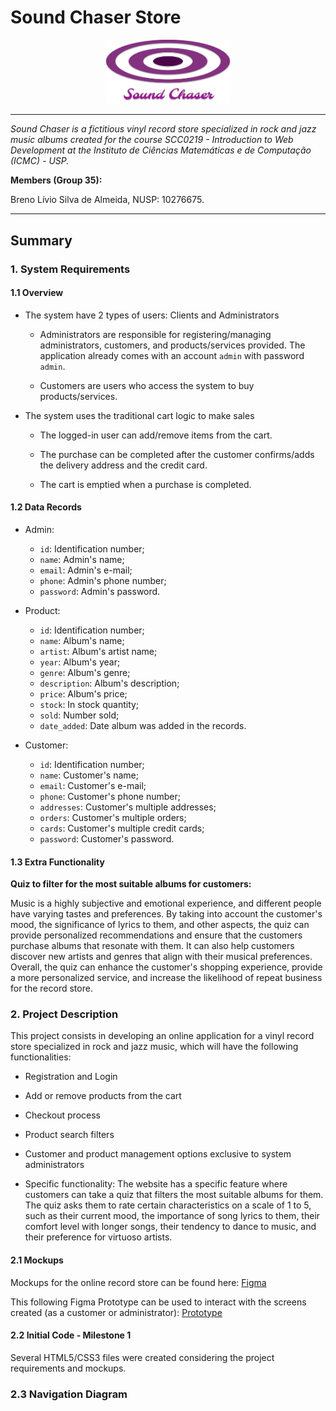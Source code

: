 # Sound Chaser Store

<p align="center">
<img src="https://raw.githubusercontent.com/brenoslivio/Sound-Chaser-Store/main/src/imgs/logo.png" alt="alt text" width="200"/>
</p>

---

*Sound Chaser is a fictitious vinyl record store specialized in rock and jazz music albums created for the course SCC0219 - Introduction to Web Development at the Instituto de Ciências Matemáticas e de Computação (ICMC) - USP.*

**Members (Group 35):**

Breno Lívio Silva de Almeida, NUSP: 10276675.

---

## Summary

### 1. System Requirements

#### 1.1 Overview

- The system have 2 types of users: Clients and Administrators

    - Administrators are responsible for registering/managing administrators, customers, and products/services provided. The application already comes with an account `admin` with password `admin`.
    
    - Customers are users who access the system to buy products/services.

- The system uses the traditional cart logic to make sales

    - The logged-in user can add/remove items from the cart.

    - The purchase can be completed after the customer confirms/adds the delivery address and the credit card.

    - The cart is emptied when a purchase is completed.

#### 1.2 Data Records

- Admin:
    - `id`: Identification number;
    - `name`: Admin's name;
    - `email`: Admin's e-mail;
    - `phone`: Admin's phone number;
    - `password`: Admin's password.

- Product:
    - `id`: Identification number;
    - `name`: Album's name;
    - `artist`: Album's artist name;
    - `year`: Album's year;
    - `genre`: Album's genre;
    - `description`: Album's description;
    - `price`: Album's price;
    - `stock`: In stock quantity;
    - `sold`: Number sold;
    - `date_added`: Date album was added in the records.

- Customer:
    - `id`: Identification number;
    - `name`: Customer's name;
    - `email`: Customer's e-mail;
    - `phone`: Customer's phone number;
    - `addresses`: Customer's multiple addresses;
    - `orders`: Customer's multiple orders;
    - `cards`: Customer's multiple credit cards;
    - `password`: Customer's password.

#### 1.3 Extra Functionality

**Quiz to filter for the most suitable albums for customers:**

Music is a highly subjective and emotional experience, and different people have varying tastes and preferences. By taking into account the customer's mood, the significance of lyrics to them, and other aspects, the quiz can provide personalized recommendations and ensure that the customers purchase albums that resonate with them. It can also help customers discover new artists and genres that align with their musical preferences. Overall, the quiz can enhance the customer's shopping experience, provide a more personalized service, and increase the likelihood of repeat business for the record store.

### 2. Project Description

This project consists in developing an online application for a vinyl record store specialized in rock and jazz music, which will have the following functionalities:

- Registration and Login

- Add or remove products from the cart
    
- Checkout process
    
- Product search filters
    
- Customer and product management options exclusive to system administrators
    
- Specific functionality: The website has a specific feature where customers can take a quiz that filters the most suitable albums for them. The quiz asks them to rate certain characteristics on a scale of 1 to 5, such as their current mood, the importance of song lyrics to them, their comfort level with longer songs, their tendency to dance to music, and their preference for virtuoso artists.

#### 2.1 Mockups

Mockups for the online record store can be found here: [Figma](https://www.figma.com/file/3NG7gNkuU3mJkgFEOOjkbA/Sound-Chaser---Web-Page?node-id=0%3A1&t=57xBtVx9HQDN2bnt-1)

This following Figma Prototype can be used to interact with the screens created (as a customer or administrator): [Prototype](https://www.figma.com/proto/3NG7gNkuU3mJkgFEOOjkbA/Sound-Chaser---Web-Page?node-id=2-5&scaling=min-zoom&page-id=0%3A1&starting-point-node-id=2%3A5&show-proto-sidebar=1)

#### 2.2 Initial Code - Milestone 1

Several HTML5/CSS3 files were created considering the project requirements and mockups.

### 2.3 Navigation Diagram